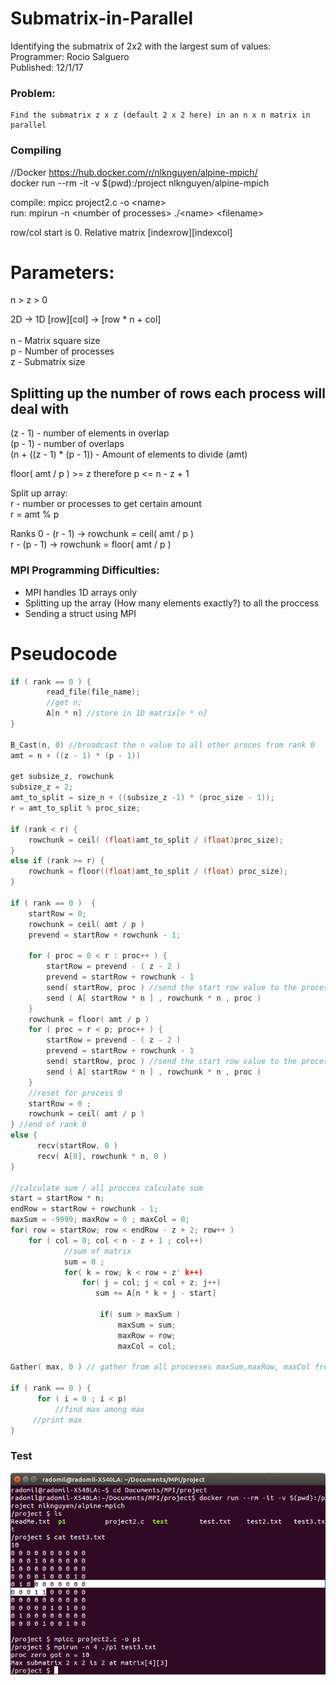 # Submatrix-in-Parallel

Identifying the submatrix of 2x2 with the largest sum of values: </br>
Programmer: Rocio Salguero </br>
Published: 12/1/17 </br>

### Problem: 
    Find the submatrix z x z (default 2 x 2 here) in an n x n matrix in parallel 

### Compiling
//Docker https://hub.docker.com/r/nlknguyen/alpine-mpich/ </br>
docker run --rm -it -v $(pwd):/project nlknguyen/alpine-mpich </br>

compile: mpicc project2.c -o \<name\> </br>
run: mpirun -n \<number of processes\> ./\<name> \<filename\> </br>

row/col start is 0. Relative matrix [indexrow][indexcol] </br>

# Parameters:  </br>
n > z > 0 </br>

2D -> 1D \[row]\[col] -> \[row * n + col] </br>
</br>
n - Matrix square size </br>
p - Number of processes </br>
z - Submatrix size  </br>

## Splitting up the number of rows each process will deal with </br>
(z - 1) - number of elements in overlap </br>
(p - 1) - number of overlaps </br>
(n + ((z - 1) * (p - 1)) - Amount of elements to divide (amt) </br>

floor( amt / p ) >= z therefore p <= n - z + 1 </br>

Split up array:  </br>
  r - number or processes to get certain amount </br>
  r = amt % p  </br>
  
  Ranks 0 - (r - 1) -> rowchunk = ceil( amt / p ) </br>
        r - (p - 1) -> rowchunk = floor( amt / p ) </br>

### MPI Programming Difficulties: </br>
  - MPI handles 1D arrays only </br>
  - Splitting up the array (How many elements exactly?) to all the proccess </br>
  - Sending a struct using MPI </br>

# Pseudocode
```c
if ( rank == 0 ) { 
        read_file(file_name); 
        //get n; 
        A[n * n] //store in 1D matrix[n * n] 
} 

B_Cast(n, 0) //broadcast the n value to all other proces from rank 0 
amt = n + ((z - 1) * (p - 1))  

get subsize_z, rowchunk 
subsize_z = 2; 
amt_to_split = size_n + ((subsize_z -1) * (proc_size - 1)); 
r = amt_to_split % proc_size; 

if (rank < r) { 
    rowchunk = ceil( (float)amt_to_split / (float)proc_size);       
} 
else if (rank >= r) { 
    rowchunk = floor((float)amt_to_split / (float) proc_size); 
} 
    
if ( rank == 0 )  { 
    startRow = 0; 
    rowchunk = ceil( amt / p ) 
    prevend = startRow + rowchunk - 1; 
    
    for ( proc = 0 < r : proc++ ) { 
        startRow = prevend - ( z - 2 ) 
        prevend = startRow + rowchunk - 1 
        send( startRow, proc ) //send the start row value to the process 
        send ( A[ startRow * n ] , rowchunk * n , proc ) 
    }  
    rowchunk = floor( amt / p ) 
    for ( proc = r < p; proc++ ) { 
        startRow = prevend - ( z - 2 )  
        prevend = startRow + rowchunk - 1 
        send( startRow, proc ) //send the start row value to the process 
        send ( A[ startRow * n ] , rowchunk * n , proc ) 
    }  
    //reset for process 0  
    startRow = 0 ;  
    rowchunk = ceil( amt / p )  
} //end of rank 0    
else { 
      recv(startRow, 0 ) 
      recv( A[0], rowchunk * n, 0 )  
}

//calculate sum / all procces calculate sum 
start = startRow * n; 
endRow = startRow + rowchunk - 1; 
maxSum = -9999; maxRow = 0 ; maxCol = 0; 
for( row = startRow; row < endRow - z + 2; row++ ) 
    for ( col = 0; col < n - z + 1 ; col++) 
            //sum of matrix 
            sum = 0 ; 
            for( k = row; k < row + z' k++) 
                for( j = col; j < col + z; j++) 
                   sum += A[n * k + j - start] 

                    if( sum > maxSum ) 
                        maxSum = sum; 
                        maxRow = row; 
                        maxCol = col; 
              
Gather( max, 0 ) // gather from all processes maxSum,maxRow, maxCol from each on process 0

if ( rank == 0 ) { 
      for ( i = 0 ; i < p) 
          //find max among max 
     //print max 
} 
``` 

### Test </br>
![Test Output](https://raw.githubusercontent.com/SalgueroRoci/Submatrix-in-Parallel/master/test.png)
